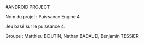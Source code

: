 #ANDROID PROJECT

Nom du projet : Puissance Engine 4

Jeu basé sur le puissance 4.

Groupe : Matthieu BOUTIN, Nathan BADAUD, Benjamin TESSIER
